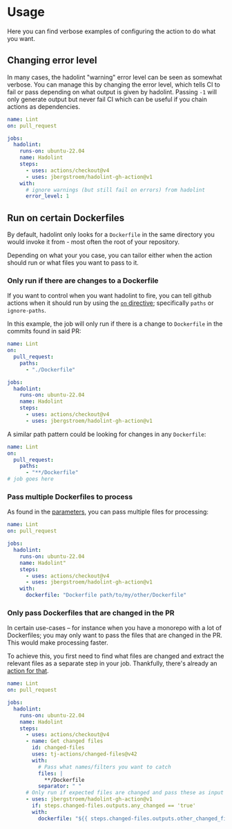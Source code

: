 # Usage

Here you can find verbose examples of configuring the action to do what you want.

## Changing error level

In many cases, the hadolint "warning" error level can be seen as somewhat verbose.
You can manage this by changing the error level, which tells CI to fail or pass
depending on what output is given by hadolint. Passing `-1` will only generate
output but never fail CI which can be useful if you chain actions as dependencies.

```yaml
name: Lint
on: pull_request

jobs:
  hadolint:
    runs-on: ubuntu-22.04
    name: Hadolint
    steps:
      - uses: actions/checkout@v4
      - uses: jbergstroem/hadolint-gh-action@v1
    with:
      # ignore warnings (but still fail on errors) from hadolint
      error_level: 1
```

## Run on certain Dockerfiles

By default, hadolint only looks for a `Dockerfile` in the same directory you would
invoke it from - most often the root of your repository.

Depending on what your you case, you can tailor either when the action should run
or what files you want to pass to it.

### Only run if there are changes to a Dockerfile

If you want to control when you want hadolint to fire, you can tell github actions when it
should run by using the [`on` directive][gh-on]; specifically `paths` or `ignore-paths`.

In this example, the job will only run if there is a change to `Dockerfile` in the commits
found in said PR:

```yaml
name: Lint
on:
  pull_request:
    paths:
      - "./Dockerfile"

jobs:
  hadolint:
    runs-on: ubuntu-22.04
    name: Hadolint
    steps:
      - uses: actions/checkout@v4
      - uses: jbergstroem/hadolint-gh-action@v1
```

A similar path pattern could be looking for changes in any `Dockerfile`:

```yaml
name: Lint
on:
  pull_request:
    paths:
      - "**/Dockerfile"
# job goes here
```

### Pass multiple Dockerfiles to process

As found in the [parameters][gh-param], you can pass multiple files for processing:

```yaml
name: Lint
on: pull_request

jobs:
  hadolint:
    runs-on: ubuntu-22.04
    name: Hadolint"
    steps:
      - uses: actions/checkout@v4
      - uses: jbergstroem/hadolint-gh-action@v1
    with:
      dockerfile: "Dockerfile path/to/my/other/Dockerfile"
```

### Only pass Dockerfiles that are changed in the PR

In certain use-cases – for instance when you have a monorepo with a lot of Dockerfiles; you may
only want to pass the files that are changed in the PR. This would make processing faster.

To achieve this, you first need to find what files are changed and extract the relevant files
as a separate step in your job. Thankfully, there's already an [action for that][gh-changed-files].

```yaml
name: Lint
on: pull_request

jobs:
  hadolint:
    runs-on: ubuntu-22.04
    name: Hadolint
    steps:
      - uses: actions/checkout@v4
      - name: Get changed files
        id: changed-files
        uses: tj-actions/changed-files@v42
        with:
          # Pass what names/filters you want to catch
          files: |
            **/Dockerfile
          separator: " "
      # Only run if expected files are changed and pass these as input
      - uses: jbergstroem/hadolint-gh-action@v1
        if: steps.changed-files.outputs.any_changed == 'true'
        with:
          dockerfile: "${{ steps.changed-files.outputs.other_changed_files }}"
```

[gh-on]: https://docs.github.com/en/actions/reference/workflow-syntax-for-github-actions#onpushpull_requestpaths
[gh-param]: https://github.com/jbergstroem/hadolint-gh-action#parameters
[gh-changed-files]: https://github.com/tj-actions/changed-files
